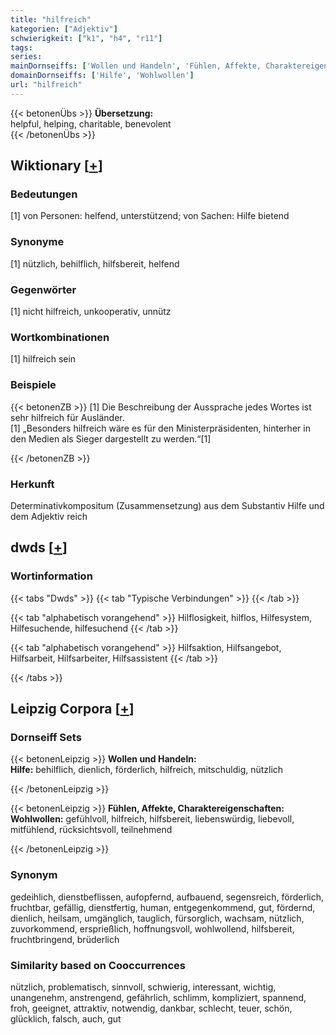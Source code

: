 ```yaml
---
title: "hilfreich"
kategorien: ["Adjektiv"]
schwierigkeit: ["k1", "h4", "r11"]
tags:
series:
mainDornseiffs: ['Wollen und Handeln', 'Fühlen, Affekte, Charaktereigenschaften']
domainDornseiffs: ['Hilfe', 'Wohlwollen']
url: "hilfreich"
---
```


{{< betonenÜbs >}}
**Übersetzung:**  
helpful, helping, charitable, benevolent  
{{< /betonenÜbs >}}

## Wiktionary [[+](https://de.wiktionary.org/wiki/hilfreich)]

### Bedeutungen
[1] von Personen: helfend, unterstützend; von Sachen: Hilfe bietend  

### Synonyme
[1] nützlich, behilflich, hilfsbereit, helfend  

### Gegenwörter
[1] nicht hilfreich, unkooperativ, unnütz  

### Wortkombinationen
[1] hilfreich sein  

### Beispiele
{{< betonenZB >}}
[1] Die Beschreibung der Aussprache jedes Wortes ist sehr hilfreich für Ausländer.  
[1] „Besonders hilfreich wäre es für den Ministerpräsidenten, hinterher in den Medien als Sieger dargestellt zu werden.“[1]  

{{< /betonenZB >}}
### Herkunft
Determinativkompositum (Zusammensetzung) aus dem Substantiv Hilfe und dem Adjektiv reich  



## dwds [[+](https://www.dwds.de/wb/hilfreich)]

### Wortinformation
{{< tabs "Dwds" >}}
{{< tab "Typische Verbindungen" >}}
{{< /tab >}}

{{< tab "alphabetisch vorangehend" >}}
Hilflosigkeit, hilflos, Hilfesystem, Hilfesuchende, hilfesuchend
{{< /tab >}}

{{< tab "alphabetisch vorangehend" >}}
Hilfsaktion, Hilfsangebot, Hilfsarbeit, Hilfsarbeiter, Hilfsassistent
{{< /tab >}}

{{< /tabs >}}

## Leipzig Corpora [[+](https://corpora.uni-leipzig.de/en/res?word=hilfreich&corpusId=deu_newscrawl-public_2018)]

### Dornseiff Sets
{{< betonenLeipzig >}}
**Wollen und Handeln:**  
**Hilfe:** behilflich, dienlich, förderlich, hilfreich, mitschuldig, nützlich  

{{< /betonenLeipzig >}}


{{< betonenLeipzig >}}
**Fühlen, Affekte, Charaktereigenschaften:**  
**Wohlwollen:** gefühlvoll, hilfreich, hilfsbereit, liebenswürdig, liebevoll, mitfühlend, rücksichtsvoll, teilnehmend  

{{< /betonenLeipzig >}}

### Synonym
gedeihlich, dienstbeflissen, aufopfernd, aufbauend, segensreich, förderlich, fruchtbar, gefällig, dienstfertig, human, entgegenkommend, gut, fördernd, dienlich, heilsam, umgänglich, tauglich, fürsorglich, wachsam, nützlich, zuvorkommend, ersprießlich, hoffnungsvoll, wohlwollend, hilfsbereit, fruchtbringend, brüderlich


### Similarity based on Cooccurrences
nützlich, problematisch, sinnvoll, schwierig, interessant, wichtig, unangenehm, anstrengend, gefährlich, schlimm, kompliziert, spannend, froh, geeignet, attraktiv, notwendig, dankbar, schlecht, teuer, schön, glücklich, falsch, auch, gut

